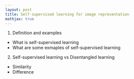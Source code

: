 ```yaml
---
layout: post
title: Self-supervised learning for image representation
mathjax: true
---
```


1. Definition and examples
- What is self-supervised learning
- What are some exmaples of self-supervised learning
2. Self-supervised learning vs Disentangled learning
- Similarity
- Difference